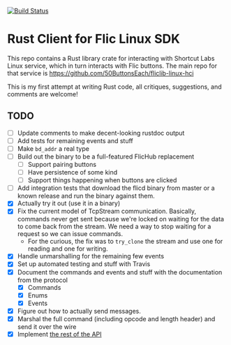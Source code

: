 [![Build Status](https://travis-ci.com/bcspragu/flic-linux-hci-rust-client.svg?branch=master)](https://travis-ci.com/bcspragu/flic-linux-hci-rust-client)

# Rust Client for Flic Linux SDK

This repo contains a Rust library crate for interacting with Shortcut Labs
Linux service, which in turn interacts with Flic buttons. The main repo for
that service is https://github.com/50ButtonsEach/fliclib-linux-hci

This is my first attempt at writing Rust code, all critiques, suggestions, and
comments are welcome!

## TODO

- [ ] Update comments to make decent-looking rustdoc output
- [ ] Add tests for remaining events and stuff
- [ ] Make `bd_addr` a real type
- [ ] Build out the binary to be a full-featured FlicHub replacement
  - [ ] Support pairing buttons
  - [ ] Have persistence of some kind
  - [ ] Support things happening when buttons are clicked
- [ ] Add integration tests that download the flicd binary from master or a
      known release and run the binary against them.
- [x] Actually try it out (use it in a binary)
- [x] Fix the current model of TcpStream communication. Basically, commands
  never get sent because we're locked on waiting for the data to come back from
  the stream. We need a way to stop waiting for a request so we can issue
  commands.
  - For the curious, the fix was to `try_clone` the stream and use one for
    reading and one for writing.
- [x] Handle unmarshalling for the remaining few events
- [x] Set up automated testing and stuff with Travis
- [x] Document the commands and events and stuff with the documentation from the protocol
  - [x] Commands
  - [x] Enums
  - [x] Events
- [x] Figure out how to actually send messages.
- [x] Marshal the full command (including opcode and length header) and send it over the wire
- [x] Implement [the rest of the API](https://github.com/50ButtonsEach/fliclib-linux-hci/blob/master/ProtocolDocumentation.md)
